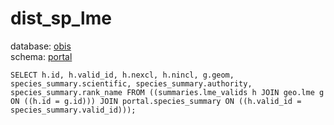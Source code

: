 # dist_sp_lme
database: [obis](../)  
schema: [portal](portal)  

    SELECT h.id, h.valid_id, h.nexcl, h.nincl, g.geom, species_summary.scientific, species_summary.authority, species_summary.rank_name FROM ((summaries.lme_valids h JOIN geo.lme g ON ((h.id = g.id))) JOIN portal.species_summary ON ((h.valid_id = species_summary.valid_id)));